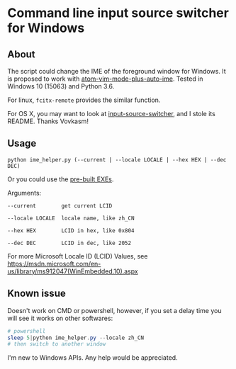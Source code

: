 # Command line input source switcher for Windows

## About

The script could change the IME of the foreground window for Windows. It is proposed to work with [atom-vim-mode-plus-auto-ime](https://github.com/xream/atom-vim-mode-plus-auto-ime). Tested in Windows 10 (15063) and Python 3.6.

For linux, `fcitx-remote` provides the similar function.

For OS X, you may want to look at [input-source-switcher](https://github.com/vovkasm/input-source-switcher), and I stole its README. Thanks Vovkasm! 

## Usage

    python ime_helper.py (--current | --locale LOCALE | --hex HEX | --dec DEC)

Or you could use the [pre-built EXEs]().

Arguments:

    --current        get current LCID

    --locale LOCALE  locale name, like zh_CN

    --hex HEX        LCID in hex, like 0x804

    --dec DEC        LCID in dec, like 2052

For more Microsoft Locale ID (LCID) Values, see
https://msdn.microsoft.com/en-us/library/ms912047(WinEmbedded.10).aspx

## Known issue

Doesn't work on CMD or powershell, however, if you set a delay time you will see it works on other softwares:
```powershell
# powershell
sleep 5|python ime_helper.py --locale zh_CN
# then switch to another window
```
I'm new to Windows APIs. Any help would be appreciated.